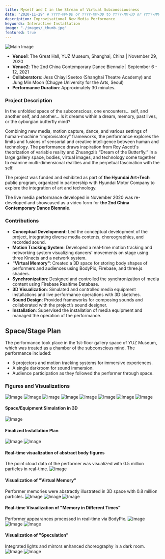 ```yaml
---
title: Myself and I in the Stream of Virtual Subconsciousness
date: "2020-11-29" # YYYY-MM-DD or YYYY-MM-DD to YYYY-MM-DD or YYYY-MM-DD, YYYY-MM-DD, YYYY-MM-DD
description: Improvisational New Media Performance
keywords: Interactive Installation
image: "./images/_thumb.jpg"
featured: true
---
```


![Main Image](./images/_main.jpg)

- **Venue1**: The Great Hall, YUZ Museum, Shanghai, China | November 29, 2020
- **Venue2**: The 2nd China Contemporary Dance Biennale | September 6 - 12, 2021
- **Collaborators**: Jess Chiayi Seetoo (Shanghai Theatre Academy) and Jung Min Moon (Chugye University for the Arts, Seoul)
- **Performance Duration**: Approximately 30 minutes.

### Project Description

In the unfolded space of the subconscious, one encounters... self, and another self, and another... Is it dreams within a dream, memory, past lives, or the cyborgian butterfly mind?

Combining new media, motion capture, dance, and various settings of human-machine “improvisatory” frameworks, the performance explores the limits and fusions of sensorial and creative intelligence between human and technology. The performance draws inspiration from Roy Ascott's theorization of variable reality and Zhuangzi’s “Dream of the Butterfly.” In a large gallery space, bodies, virtual images, and technology come together to examine multi-dimensional realities and the perpetual fascination with the self.

The project was funded and exhibited as part of **the Hyundai Art+Tech** public program, organized in partnership with Hyundai Motor Company to explore the integration of art and technology.

The live media performance developed in November 2020 was re-developed and showcased as a video form for **the 2nd China Contemporary Dance Biennale**.

### Contributions

- **Conceptual Development**: Led the conceptual development of the project, integrating diverse media contents, choreographies, and recorded sound.
- **Motion Tracking System**: Developed a real-time motion tracking and networking system visualizing dancers' movements on stage using three Kinects and a network system.
- **"Virtual Memory"**: Created a 3D space for storing body shapes of performers and audiences using BodyPix, Firebase, and three.js shaders.
- **Synchronization**: Designed and controlled the synchronization of media content using Firebase Realtime Database.
- **3D Visualization**: Simulated and controlled media equipment installations and live performance operations with 3D sketches.
- **Sound Design**: Provided frameworks for composing sounds and collaborated with the project’s sound designer.
- **Installation**: Supervised the installation of media equipment and managed the operation of the performance.

## Space/Stage Plan

The performance took place in the 1st-floor gallery space of YUZ Museum, which was treated as a chamber of the subconscious mind. The performance included:

- 5 projectors and motion tracking systems for immersive experiences.
- A single darkroom for sound immersion.
- Audience participation as they followed the performer through space.

### Figures and Visualizations

![Image](./images/myself-and-i-001.jpg)
![Image](./images/myself-and-i-002.jpg)
![Image](./images/myself-and-i-003.jpg)
![Image](./images/myself-and-i-004.jpg)
![Image](./images/myself-and-i-005.jpg)
![Image](./images/myself-and-i-006.jpg)
![Image](./images/myself-and-i-007.jpg)
![Image](./images/myself-and-i-008.jpg)

#### Space/Equipment Simulation in 3D

![Image](./images/myself-and-i-009.png)

#### Finalized Installation Plan

![Image](./images/myself-and-i-010.jpg)
![Image](./images/myself-and-i-011.jpg)

#### Real-time visualization of abstract body figures

The point cloud data of the performer was visualized with 0.5 million particles in real-time.
![Image](./images/myself-and-i-012.png)

#### Visualization of "Virtual Memory"

Performer memories were abstractly illustrated in 3D space with 0.8 million particles.
![Image](./images/myself-and-i-013.png)
![Image](./images/myself-and-i-014.png)
![Image](./images/myself-and-i-015.png)

#### Real-time Visualization of "Memory in Different Times"

Performer appearances processed in real-time via BodyPix.
![Image](./images/myself-and-i-016.jpg)
![Image](./images/myself-and-i-017.jpg)
![Image](./images/myself-and-i-018.jpg)

#### Visualization of "Speculation"

Integrated lights and mirrors enhanced choreography in a dark room.
![Image](./images/myself-and-i-019.jpg)
![Image](./images/myself-and-i-020.jpg)
